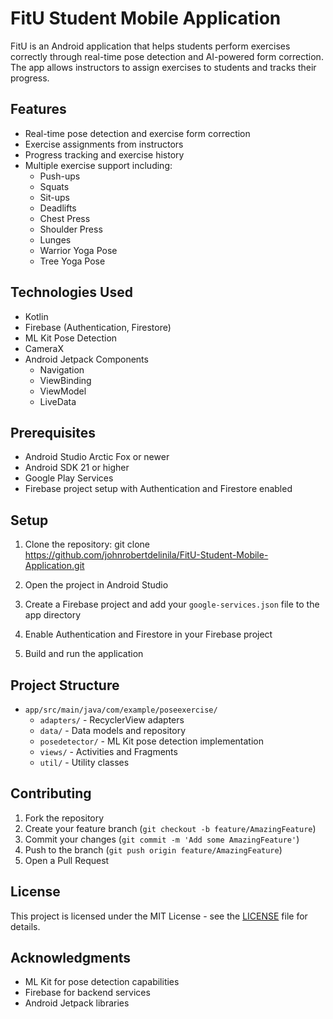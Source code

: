 # FitU Student Mobile Application

FitU is an Android application that helps students perform exercises correctly through real-time pose detection and AI-powered form correction. The app allows instructors to assign exercises to students and tracks their progress.

## Features

- Real-time pose detection and exercise form correction
- Exercise assignments from instructors
- Progress tracking and exercise history
- Multiple exercise support including:
  - Push-ups
  - Squats
  - Sit-ups
  - Deadlifts
  - Chest Press
  - Shoulder Press
  - Lunges
  - Warrior Yoga Pose
  - Tree Yoga Pose

## Technologies Used

- Kotlin
- Firebase (Authentication, Firestore)
- ML Kit Pose Detection
- CameraX
- Android Jetpack Components
  - Navigation
  - ViewBinding
  - ViewModel
  - LiveData

## Prerequisites

- Android Studio Arctic Fox or newer
- Android SDK 21 or higher
- Google Play Services
- Firebase project setup with Authentication and Firestore enabled

## Setup

1. Clone the repository:
   git clone https://github.com/johnrobertdelinila/FitU-Student-Mobile-Application.git


2. Open the project in Android Studio

3. Create a Firebase project and add your `google-services.json` file to the app directory

4. Enable Authentication and Firestore in your Firebase project

5. Build and run the application

## Project Structure

- `app/src/main/java/com/example/poseexercise/`
  - `adapters/` - RecyclerView adapters
  - `data/` - Data models and repository
  - `posedetector/` - ML Kit pose detection implementation
  - `views/` - Activities and Fragments
  - `util/` - Utility classes

## Contributing

1. Fork the repository
2. Create your feature branch (`git checkout -b feature/AmazingFeature`)
3. Commit your changes (`git commit -m 'Add some AmazingFeature'`)
4. Push to the branch (`git push origin feature/AmazingFeature`)
5. Open a Pull Request

## License

This project is licensed under the MIT License - see the [LICENSE](LICENSE) file for details.

## Acknowledgments

- ML Kit for pose detection capabilities
- Firebase for backend services
- Android Jetpack libraries